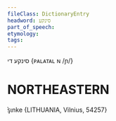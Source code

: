 ```yaml
---
fileClass: DictionaryEntry
headword: סינקע
part_of_speech: 
etymology: 
tags: 
---
```

סינקע
די
‎{ᴘᴀʟᴀᴛᴀʟ ɴ /ɲ/‎}

NORTHEASTERN
==============

ᶊ̀ɩnke {LITHUANIA, Vilnius, 54257}